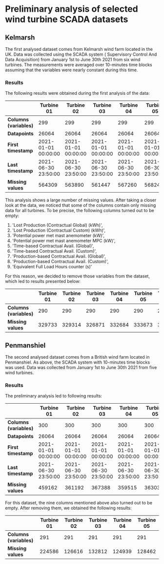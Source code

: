 # Preliminary analysis of selected wind turbine SCADA datasets

## Kelmarsh
The first analysed dataset comes from Kelmarsh wind farm located in the UK. Data was collected using the SCADA system ( Supervisory Control And Data Acquisition) 
from January 1st to June 30th 2021 from six wind turbines. The measurements were averaged over 10-minutes time blocks assuming that the variables 
were nearly constant during this time. 

### Results
The following results were obtained during the first analysis of the data:

| | Turbine 01 | Turbine 02 | Turbine 03 | Turbine 04 | Turbine 05 | Turbine 06 |
| --- | --- |--- | --- | --- | --- | --- |
| **Columns (variables)**  | 299  | 299 | 299 | 299 | 299 | 299 |
| **Datapoints** | 26064 | 26064 | 26064 | 26064 | 26064 | 26064 |
| **First timestamp** | 2021-01-01 00:00:00 | 2021-01-01 00:00:00 | 2021-01-01 00:00:00 | 2021-01-01 00:00:00 | 2021-01-01 00:00:00 | 2021-01-01 00:00:00 |
| **Last timestamp** | 2021-06-30 23:50:00 | 2021-06-30 23:50:00 | 2021-06-30 23:50:00 | 2021-06-30 23:50:00 | 2021-06-30 23:50:00 | 2021-06-30 23:50:00
| **Missing values** | 564309 | 563890 | 561447 | 567260 | 568249 | 583129 |

This analysis shows a large number of missing values. After taking a closer look at the data, we noticed that some of the columns contain only missing 
data for all turbines. To be precise, the following columns turned out to be empty:
1. 'Lost Production (Contractual Global) (kWh)',
2. 'Lost Production (Contractual Custom) (kWh)',
3. 'Potential power met mast anemometer (kW)',
4. 'Potential power met mast anemometer MPC (kW)',
5. 'Time-based Contractual Avail. (Global)',
6. 'Time-based Contractual Avail. (Custom)',
7. 'Production-based Contractual Avail. (Global)',
8. 'Production-based Contractual Avail. (Custom)',
9. 'Equivalent Full Load Hours counter (s)'

<div style="page-break-after: always;"></div>

For this reason, we decided to remove those variables from the dataset, which led to results presented below:

| | Turbine 01 | Turbine 02 | Turbine 03 | Turbine 04 | Turbine 05 | Turbine 06 |
| --- | --- |--- | --- | --- | --- | --- |
| **Columns (variables)**  | 290  | 290 | 290 | 290 | 290 | 290 |
| **Missing values** | 329733 | 329314 | 326871 | 332684 | 333673 | 348553 |

<div style="page-break-after: always;"></div>

## Penmanshiel
The second analysed dataset comes from a British wind farm located in Penmanshiel. As above, the SCADA system with 10-minutes time blocks was used. 
Data was collected from January 1st to June 30th 2021 from five wind turbines.

### Results
The preliminary analysis led to following results:

| | Turbine 01 | Turbine 02 | Turbine 03 | Turbine 04 | Turbine 05 |
| --- | --- |--- | --- | --- | --- |
| **Columns (variables)**  | 300  | 300 | 300 | 300 | 300 |
| **Datapoints** | 26064 | 26064 | 26064 | 26064 | 26064 | 
| **First timestamp** | 2021-01-01 00:00:00 | 2021-01-01 00:00:00 | 2021-01-01 00:00:00 | 2021-01-01 00:00:00 | 2021-01-01 00:00:00 |
| **Last timestamp** | 2021-06-30 23:50:00 | 2021-06-30 23:50:00 | 2021-06-30 23:50:00 | 2021-06-30 23:50:00 | 2021-06-30 23:50:00 |
| **Missing values** | 459162 | 361192 | 367388 | 359515 | 363038 |

For this dataset, the nine columns mentioned above also turned out to be empty. After removing them, we obtained the following results:

| | Turbine 01 | Turbine 02 | Turbine 03 | Turbine 04 | Turbine 05 |
| --- | --- |--- | --- | --- | --- |
| **Columns (variables)**  | 291  | 291 | 291 | 291 | 291 |
| **Missing values** | 224586 | 126616 | 132812 | 124939 | 128462 |